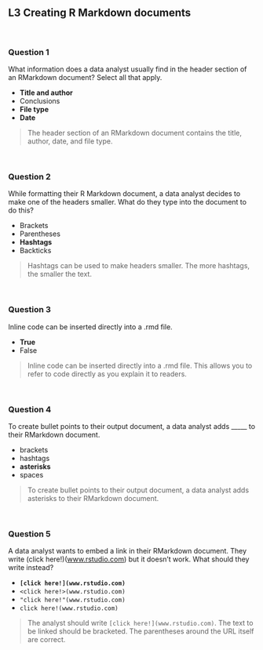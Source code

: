 ## L3 Creating R Markdown documents

&nbsp;

### Question 1

What information does a data analyst usually find in the header section of an RMarkdown document? Select all that apply.

* **Title and author**
* Conclusions
* **File type**
* **Date**

> The header section of an RMarkdown document contains the title, author, date, and file type.

&nbsp;

### Question 2

While formatting their R Markdown document, a data analyst decides to make one of the headers smaller. What do they type into the document to do this? 

* Brackets
* Parentheses
* **Hashtags**
* Backticks

> Hashtags can be used to make headers smaller. The more hashtags, the smaller the text. 

&nbsp;

### Question 3

Inline code can be inserted directly into a .rmd file.

* **True**
* False

> Inline code can be inserted directly into a .rmd file. This allows you to refer to code directly as you explain it to readers. 

&nbsp;

### Question 4

To create bullet points to their output document, a data analyst adds _____ to their RMarkdown document.

* brackets
* hashtags
* **asterisks** 
* spaces

> To create bullet points to their output document, a data analyst adds asterisks to their RMarkdown document.

&nbsp;

### Question 5

A data analyst wants to embed a link in their RMarkdown document. They write (click here!)(www.rstudio.com) but it doesn’t work. What should they write instead?

* **`[click here!](www.rstudio.com)`**
* `<click here!>(www.rstudio.com)`
* `"click here!"(www.rstudio.com)`
* `click here!(www.rstudio.com)`

> The analyst should write `[click here!](www.rstudio.com)`. The text to be linked should be bracketed. The parentheses around the URL itself are correct. 